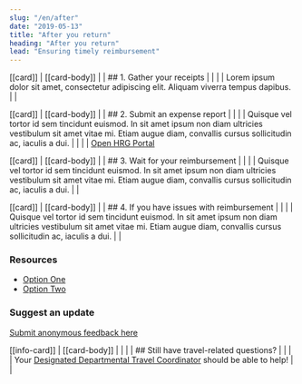 ```yaml
---
slug: "/en/after"
date: "2019-05-13"
title: "After you return"
heading: "After you return"
lead: "Ensuring timely reimbursement"
---
```


<main class="content-left col-xs-12 col-sm-12 col-md-8">

[[card]]
| [[card-body]]
| | ## 1. Gather your receipts
| |
| | Lorem ipsum dolor sit amet, consectetur adipiscing elit. Aliquam viverra tempus dapibus.
| |

[[card]]
| [[card-body]]
| | ## 2. Submit an expense report
| |
| | Quisque vel tortor id sem tincidunt euismod. In sit amet ipsum non diam ultricies vestibulum sit amet vitae mi. Etiam augue diam, convallis cursus sollicitudin ac, iaculis a dui.
| |
| | [Open HRG Portal](/)

[[card]]
| [[card-body]]
| | ## 3. Wait for your reimbursement
| |
| | Quisque vel tortor id sem tincidunt euismod. In sit amet ipsum non diam ultricies vestibulum sit amet vitae mi. Etiam augue diam, convallis cursus sollicitudin ac, iaculis a dui.
| |

[[card]]
| [[card-body]]
| | ## 4. If you have issues with reimbursement
| |
| | Quisque vel tortor id sem tincidunt euismod. In sit amet ipsum non diam ultricies vestibulum sit amet vitae mi. Etiam augue diam, convallis cursus sollicitudin ac, iaculis a dui.
| |

</main>

<aside class="content-right col-xs-6 col-md-4" id="sidebar">

### Resources
* [Option One](/)
* [Option Two](/)

### Suggest an update
[Submit anonymous feedback here](https://docs.google.com/forms/d/e/1FAIpQLSf9y3VY3ADLpQ4kQLGvOo4cIdEEi5Hs3en-0lWRc4wQeTRheg/viewform)

[[info-card]]
| [[card-body]]
| |
| | ## Still have travel-related questions?
| |
| | Your [Designated Departmental Travel Coordinator](https://www.tbs-sct.gc.ca/ap/list-liste/dtc-cmv-eng.asp) should be able to help!
| |

</aside>
